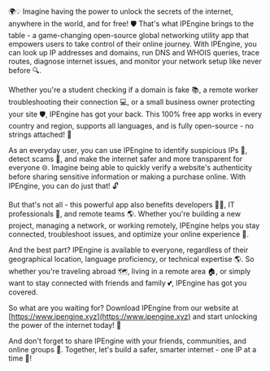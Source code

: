🌍💡 Imagine having the power to unlock the secrets of the internet, anywhere in the world, and for free! 🛡️ That's what IPEngine brings to the table - a game-changing open-source global networking utility app that empowers users to take control of their online journey. With IPEngine, you can look up IP addresses and domains, run DNS and WHOIS queries, trace routes, diagnose internet issues, and monitor your network setup like never before 🔍.

Whether you're a student checking if a domain is fake 📚, a remote worker troubleshooting their connection 💻, or a small business owner protecting your site 🛡️, IPEngine has got your back. This 100% free app works in every country and region, supports all languages, and is fully open-source - no strings attached! 💸

As an everyday user, you can use IPEngine to identify suspicious IPs 👀, detect scams 💸, and make the internet safer and more transparent for everyone 🌐. Imagine being able to quickly verify a website's authenticity before sharing sensitive information or making a purchase online. With IPEngine, you can do just that! 🔓

But that's not all - this powerful app also benefits developers 👩‍💻, IT professionals 💼, and remote teams 🌎. Whether you're building a new project, managing a network, or working remotely, IPEngine helps you stay connected, troubleshoot issues, and optimize your online experience 🔧.

And the best part? IPEngine is available to everyone, regardless of their geographical location, language proficiency, or technical expertise 🌎. So whether you're traveling abroad 🗺️, living in a remote area 🏠, or simply want to stay connected with friends and family 💕, IPEngine has got you covered.

So what are you waiting for? Download IPEngine from our website at [https://www.ipengine.xyz](https://www.ipengine.xyz) and start unlocking the power of the internet today! 🚀

And don't forget to share IPEngine with your friends, communities, and online groups 💬. Together, let's build a safer, smarter internet - one IP at a time 🔗!